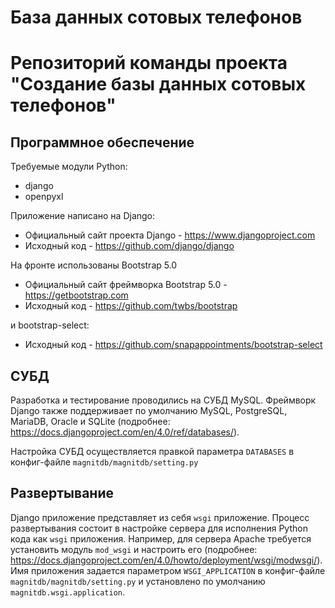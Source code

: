 # База данных сотовых телефонов

# Репозиторий команды проекта "Создание базы данных сотовых телефонов"

## Программное обеспечение

Требуемые модули Python:
  - django
  - openpyxl

Приложение написано на Django:
  - Официальный сайт проекта Django - https://www.djangoproject.com
  - Исходный код - https://github.com/django/django

На фронте использованы Bootstrap 5.0
  - Официальный сайт фреймворка Bootstrap 5.0 - https://getbootstrap.com
  - Исходный код - https://github.com/twbs/bootstrap

и bootstrap-select:
  - Исходный код - https://github.com/snapappointments/bootstrap-select

## СУБД

Разработка и тестирование проводились на СУБД MySQL. Фреймворк Django также поддерживает по умолчанию MySQL, PostgreSQL, MariaDB, Oracle и SQLite (подробнее: https://docs.djangoproject.com/en/4.0/ref/databases/). 

Настройка СУБД осуществляется правкой параметра `DATABASES` в конфиг-файле `magnitdb/magnitdb/setting.py`

## Развертывание

Django приложение представляет из себя `wsgi` приложение. Процесс развертывания состоит в настройке сервера для исполнения Python кода как `wsgi` приложения. Например, для сервера Apache требуется установить модуль `mod_wsgi` и настроить его (подробнее: https://docs.djangoproject.com/en/4.0/howto/deployment/wsgi/modwsgi/). Имя приложения задается параметром `WSGI_APPLICATION` в конфиг-файле `magnitdb/magnitdb/setting.py` и установлено по умолчанию `magnitdb.wsgi.application`.
